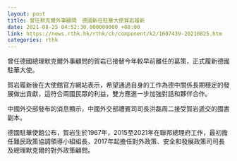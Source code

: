 ```yaml
---
layout: post
title: 曾任默克爾外事顧問　德國新任駐華大使賀岩履新
date: 2021-08-25 04:52:30.000000000 +08:00
link: https://news.rthk.hk/rthk/ch/component/k2/1607439-20210825.htm
categories: rthk
---
```


曾任德國總理默克爾外事顧問的賀岩已接替今年較早前離任的葛策，正式履新德國駐華大使。

賀岩履新後在大使館官方網站表示，希望通過自身的工作為德中關係長期穩定的發展做出貢獻，這符合兩國民眾的利益，雙方應進一步加強對話和夥伴合作。

中國外交部發布的消息顯示，中國外交部禮賓司司長洪磊周二接受賀岩遞交的國書副本。

德國駐華使館公布，賀岩生於1967年，2015至2021年在聯邦總理府工作，最初擔任難民政策協調領導小組組長，2017年起擔任對外政策、安全和發展政策司司長及總理默克爾的對外政策顧問。
